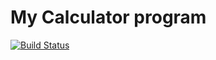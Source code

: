 # My Calculator program
[![Build Status](https://app.travis-ci.com/aa358/calc_example.svg?branch=main)](https://app.travis-ci.com/aa358/calc_example)
